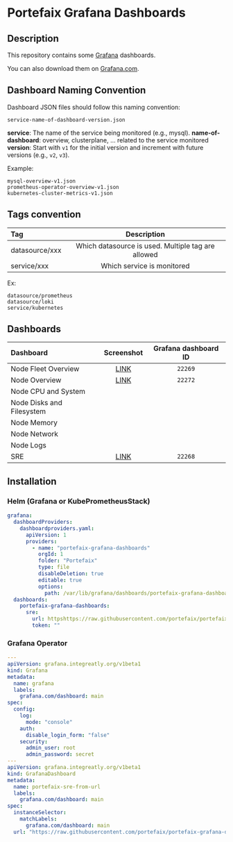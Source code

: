 # Portefaix Grafana Dashboards

## Description

This repository contains some [Grafana](https://github.com/grafana/grafana) dashboards.

You can also download them on [Grafana.com](https://grafana.com/grafana/dashboards/?plcmt=top-nav&cta=downloads&search=portefaix).

## Dashboard Naming Convention

Dashboard JSON files should follow this naming convention:

```
service-name-of-dashboard-version.json
```

**service**: The name of the service being monitored (e.g., mysql).
**name-of-dashboard**: overview, clusterplane, ... related to the service monitored
**version**: Start with `v1` for the initial version and increment with future versions (e.g., `v2`, `v3`).

Example:

```
mysql-overview-v1.json
prometheus-operator-overview-v1.json
kubernetes-cluster-metrics-v1.json
```

## Tags convention

| Tag            |                    Description                     |
| :------------- | :------------------------------------------------: |
| datasource/xxx | Which datasource is used. Multiple tag are allowed |
| service/xxx    |             Which service is monitored             |

Ex:

```
datasource/prometheus
datasource/loki
service/kubernetes
```

## Dashboards

| Dashboard                 |                      Screenshot                       | Grafana dashboard ID |
| :------------------------ | :---------------------------------------------------: | :------------------: |
| Node Fleet Overview       | [LINK](https://grafana.com/grafana/dashboards/22269)  |       `22269`        |
| Node Overview             | [LINK](https://grafana.com/grafana/dashboards/22272)  |       `22272`        |
| Node CPU and System       |                                                       |                      |
| Node Disks and Filesystem |                                                       |                      |
| Node Memory               |                                                       |                      |
| Node Network              |                                                       |                      |
| Node Logs                 |                                                       |                      |
| SRE                       | [LINK](https://grafana.com/grafana/dashboards/22268/) |       `22268`        |

## Installation

### Helm (Grafana or KubePrometheusStack)

```yaml
grafana:
  dashboardProviders:
    dashboardproviders.yaml:
      apiVersion: 1
      providers:
        - name: "portefaix-grafana-dashboards"
          orgId: 1
          folder: "Portefaix"
          type: file
          disableDeletion: true
          editable: true
          options:
            path: /var/lib/grafana/dashboards/portefaix-grafana-dashboards
  dashboards:
    portefaix-grafana-dashboards:
      sre:
        url: httpshttps://raw.githubusercontent.com/portefaix/portefaix-grafana-dashboards/compute/dashboards/portefaix-sre.json
        token: ""
```

### Grafana Operator

```yaml
---
apiVersion: grafana.integreatly.org/v1beta1
kind: Grafana
metadata:
  name: grafana
  labels:
    grafana.com/dashboard: main
spec:
  config:
    log:
      mode: "console"
    auth:
      disable_login_form: "false"
    security:
      admin_user: root
      admin_password: secret
---
apiVersion: grafana.integreatly.org/v1beta1
kind: GrafanaDashboard
metadata:
  name: portefaix-sre-from-url
  labels:
    grafana.com/dashboard: main
spec:
  instanceSelector:
    matchLabels:
      grafana.com/dashboard: main
  url: "https://raw.githubusercontent.com/portefaix/portefaix-grafana-dashboards/dashboards/compute/portefaix-sre.json"
```
